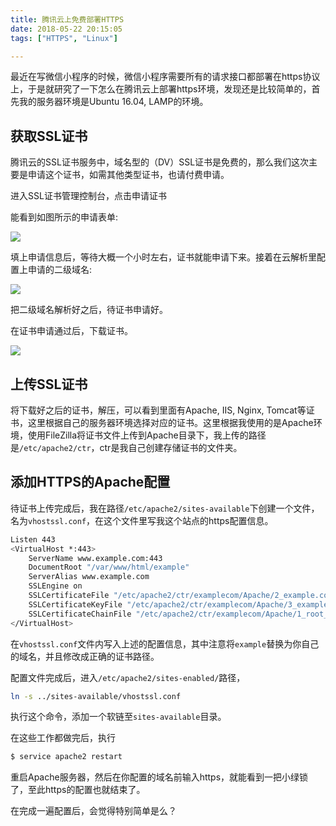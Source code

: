 ```yaml
---
title: 腾讯云上免费部署HTTPS
date: 2018-05-22 20:15:05
tags: ["HTTPS", "Linux"]

---
```



最近在写微信小程序的时候，微信小程序需要所有的请求接口都部署在https协议上，于是就研究了一下怎么在腾讯云上部署https环境，发现还是比较简单的，首先我的服务器环境是Ubuntu 16.04, LAMP的环境。

## 获取SSL证书

腾讯云的SSL证书服务中，域名型的（DV）SSL证书是免费的，那么我们这次主要是申请这个证书，如需其他类型证书，也请付费申请。

进入SSL证书管理控制台，点击申请证书

<!--more-->

能看到如图所示的申请表单:

![](http://img.yzl1030.com/510586EC-C2CF-49EF-988E-5AF9044B5BCF.png)

填上申请信息后，等待大概一个小时左右，证书就能申请下来。接着在云解析里配置上申请的二级域名:

![](http://img.yzl1030.com/561179-20161123132020581-1776760709.png)

把二级域名解析好之后，待证书申请好。

在证书申请通过后，下载证书。

![](http://img.yzl1030.com/55E31E55-8095-4A55-A273-D6DD71F0ADC1.png)

## 上传SSL证书

将下载好之后的证书，解压，可以看到里面有Apache, IIS, Nginx, Tomcat等证书，这里根据自己的服务器环境选择对应的证书。这里根据我使用的是Apache环境，使用FileZilla将证书文件上传到Apache目录下，我上传的路径是`/etc/apache2/ctr`，ctr是我自己创建存储证书的文件夹。

## 添加HTTPS的Apache配置

待证书上传完成后，我在路径`/etc/apache2/sites-available`下创建一个文件，名为`vhostssl.conf`，在这个文件里写我这个站点的https配置信息。

```bash
Listen 443
<VirtualHost *:443>
    ServerName www.example.com:443
    DocumentRoot "/var/www/html/example"
    ServerAlias www.example.com
    SSLEngine on
    SSLCertificateFile "/etc/apache2/ctr/examplecom/Apache/2_example.com.crt"
    SSLCertificateKeyFile "/etc/apache2/ctr/examplecom/Apache/3_example.com.key"
    SSLCertificateChainFile "/etc/apache2/ctr/examplecom/Apache/1_root_bundle.crt"
</VirtualHost>
```

在`vhostssl.conf`文件内写入上述的配置信息，其中注意将`example`替换为你自己的域名，并且修改成正确的证书路径。

配置文件完成后，进入`/etc/apache2/sites-enabled/`路径，

```bash
ln -s ../sites-available/vhostssl.conf
```

执行这个命令，添加一个软链至`sites-available`目录。

在这些工作都做完后，执行

```bash
$ service apache2 restart
```

重启Apache服务器，然后在你配置的域名前输入https，就能看到一把小绿锁了，至此https的配置也就结束了。

在完成一遍配置后，会觉得特别简单是么？